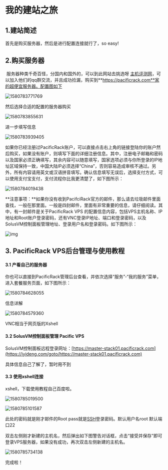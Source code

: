 # 我的建站之旅

## 1.建站简述

首先是购买服务器，然后是进行配置连接就行了，so easy!

## 2.购买服务器

​	服务器种类千奇百怪，分国内和国外的，可以到此网站去挑选呀 [主机评测网](https://www.zhujiceping.com/vps)，可以加入他们的qq群交流，并且成功捡漏，购买到**https://pacificrack.com**家的超便宜服务器。配置图如下

![1580783771769](D:\BaiduNetdiskDownload\markdown图片\1580783771769.png)

然后选择合适的配置的服务器购买 

![1580783855631](D:\BaiduNetdiskDownload\markdown图片\1580783855631.png)

进一步填写信息

![1580783939405](D:\BaiduNetdiskDownload\markdown图片\1580783939405.png)

如果你已经注册过PacificRack账户，可以直接点击右上角的链接登陆你的账户然后购买，如果没有账户，则填写下面的详细注册信息。其中，注册电子邮箱和密码以及国家必须正确填写，其余内容可以随意填写，国家选项必须与你所登录的IP地址区域保持一致，中国大陆IP必须选择“China”，否则容易造成审核不通过。另外，所有内容请用英文或汉语拼音填写。确认信息填写无误后，选择支付方式，可以使用支付宝支付，支付流程你比我更清楚了，如下图所示：

![1580784019438](D:\BaiduNetdiskDownload\markdown图片\1580784019438.png)

**注意事项：**如果你没有收到PacifciRack官方的邮件，那么请去垃圾邮件里面查找，一般在那里面。一般是四封邮件，里面有非常重要的信息，请仔细阅读。其中，有一封邮件是关于PacificRack VPS 的配置信息内容，包括VPS主机名称、IP地址和Root账户登录密码，还有VNC登录IP地址、端口和登录密码，以及SolusVM控制面板管理地址、登录用户名和登录密码。如下图所示：

![img](https://cdn.iyideng.com/wp-content/uploads/2020/01/PacificRack邮件信息2.png)

## 3. PacificRack VPS后台管理与使用教程

#### 3.1 产看自己的服务器

你也可以直接到PacificRack管理后台查看，并依次选择“服务”-“我的服务”菜单，进入套餐服务页面，如下图所示：

![1580784628055](D:\BaiduNetdiskDownload\markdown图片\1580784628055.png)

信息详解

![1580784579360](D:\BaiduNetdiskDownload\markdown图片\1580784579360.png)

VNC相当于网页版的Xshell

#### 3.2 SolusVM控制面板管理 Pacific VPS

SolusVM控制面板远程登录网址：[https://master-stack01.pacificrack.com](https://iyideng.com/goto/https://master-stack01.pacificrack.com)

具体信息自己了解了，暂时用不到

#### 3.3 使用xshell连接

xshell，下载使用教程自己百度啦。

![1580785019500](D:\BaiduNetdiskDownload\markdown图片\1580785019500.png)

![1580785101587](D:\BaiduNetdiskDownload\markdown图片\1580785101587.png)

此处的密码就是刚才邮件的Root pass就是[SSH](http://vpskp.com/tags/SSH/)登录密码。默认用户名root 默认端口22

双击左侧刚才新建的主机名，然后弹出如下图警告对话框，点击“接受并保存”即可登录VPS服务器，如果没有成功，再次双击左侧新建的主机名。

![1580785734138](D:\BaiduNetdiskDownload\markdown图片\1580785734138.png)

完成啦！